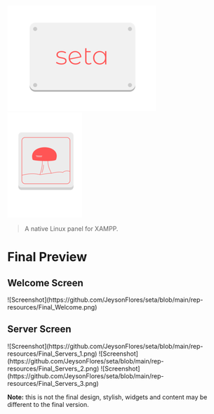 ![Screenshot](https://github.com/JeysonFlores/seta/blob/main/rep-resources/seta_banner.png) ![Screenshot](https://github.com/JeysonFlores/seta/blob/main/rep-resources/seta_logo.png)

> A native Linux panel for XAMPP.

# Final Preview
<h2> Welcome Screen </h2>
![Screenshot](https://github.com/JeysonFlores/seta/blob/main/rep-resources/Final_Welcome.png)

<h2> Server Screen </h2>
![Screenshot](https://github.com/JeysonFlores/seta/blob/main/rep-resources/Final_Servers_1.png)
![Screenshot](https://github.com/JeysonFlores/seta/blob/main/rep-resources/Final_Servers_2.png)
![Screenshot](https://github.com/JeysonFlores/seta/blob/main/rep-resources/Final_Servers_3.png)

**Note:** this is not the final design, stylish, widgets and content may be different to the final version.
